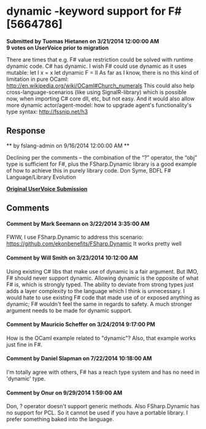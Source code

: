 # dynamic -keyword support for F# [5664786] #

**Submitted by Tuomas Hietanen on 3/21/2014 12:00:00 AM**  
**9 votes on UserVoice prior to migration**  

There are times that e.g. F# value restriction could be solved with runtime dynamic code. C# has dynamic.
I wish F# could use dynamic as it uses mutable:
let I x = x
let dynamic F = II
As far as I know, there is no this kind of limitation in pure OCaml:
http://en.wikipedia.org/wiki/OCaml#Church_numerals
This could also help cross-language-scenarios (like using SignalR-library) which is possible now, when importing C# core dll, etc, but not easy.
And it would also allow more dynamic actor/agent-model: how to upgrade agent's functionality's type syntax: http://fssnip.net/h3



## Response ##
** by fslang-admin on 9/16/2014 12:00:00 AM **

Declining per the comments – the combination of the “?” operator, the “obj” type is sufficient for F#, plus the FSharp.Dynamic library is a good example of how to achieve this in purely library code.
Don Syme, BDFL F# Language/Library Evolution


**[Original UserVoice Submission](https://fslang.uservoice.com/forums/245727-f-language/suggestions/5664786)**


## Comments ##


#### Comment by Mark Seemann on 3/22/2014 3:35:00 AM ####
FWIW, I use FSharp.Dynamic to address this scenario: https://github.com/ekonbenefits/FSharp.Dynamic
It works pretty well


#### Comment by Will Smith on 3/23/2014 10:12:00 AM ####
Using existing C# libs that make use of dynamic is a fair argument. But IMO, F# should never support dynamic. Allowing dynamic is the opposite of what F# is, which is strongly typed. The ability to deviate from strong types just adds a layer complexity to the language which I think is unnecessary. I would hate to use existing F# code that made use of or exposed anything as dynamic; F# wouldn't feel the same in regards to safety.
A much stronger argument needs to be made for dynamic support.


#### Comment by Mauricio Scheffer on 3/24/2014 9:17:00 PM ####
How is the OCaml example related to "dynamic"? Also, that example works just fine in F#.


#### Comment by Daniel Slapman on 7/22/2014 10:18:00 AM ####
I'm totally agree with others, F# has a reach type system and has no need in 'dynamic' type.


#### Comment by Onur on 9/29/2014 1:59:00 AM ####
Don, ? operator doesn't support generic methods. Also FSharp.Dynamic has no support for PCL.
So it cannot be used if you have a portable library. I prefer something baked into the language.

